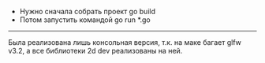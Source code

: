 + Нужно сначала собрать проект
        go build
+ Потом запустить командой
        go run *.go
***
Была реализована лишь консольная версия, т.к. на маке багает glfw v3.2, а все
библиотеки 2d dev реализованы на ней.
